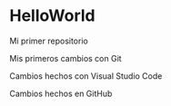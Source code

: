 # HelloWorld
Mi primer repositorio

Mis primeros cambios con Git

Cambios hechos con Visual Studio Code

Cambios hechos en GitHub
